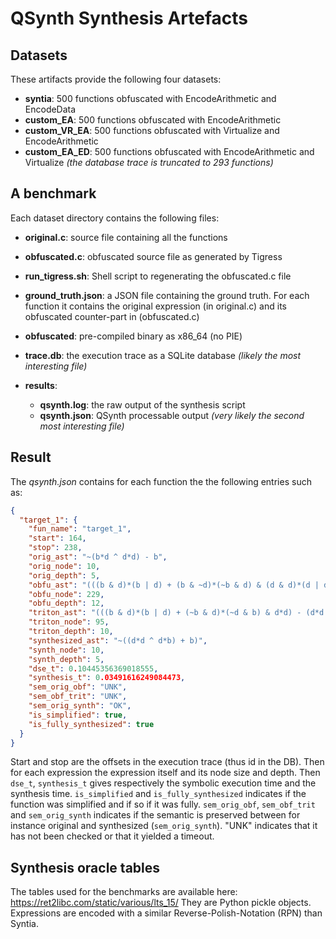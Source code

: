 # QSynth Synthesis Artefacts

## Datasets
These artifacts provide the following four datasets:

* **syntia**: 500 functions obfuscated with EncodeArithmetic and EncodeData
* **custom_EA**: 500 functions obfuscated with EncodeArithmetic
* **custom_VR_EA**: 500 functions obfuscated with Virtualize and EncodeArithmetic
* **custom_EA_ED**: 500 functions obfuscated with EncodeArithmetic and Virtualize
  *(the database trace is truncated to 293 functions)*

## A benchmark

Each dataset directory contains the following files:

* **original.c**: source file containing all the functions
* **obfuscated.c**: obfuscated source file as generated by Tigress
* **run_tigress.sh**: Shell script to regenerating the obfuscated.c file
* **ground_truth.json**: a JSON file containing the ground truth. For each function it
  contains the original expression (in original.c) and its obfuscated counter-part in (obfuscated.c)
* **obfuscated**: pre-compiled binary as x86_64 (no PIE)
* **trace.db**: the execution trace as a SQLite database *(likely the most interesting file)*
* **results**:

    *  **qsynth.log**: the raw output of the synthesis script
    *  **qsynth.json**: QSynth processable output *(very likely the second most interesting file)*

## Result

The *qsynth.json* contains for each function the the following entries such as:

```json
{
  "target_1": {
    "fun_name": "target_1",
    "start": 164,
    "stop": 238,
    "orig_ast": "~(b*d ^ d*d) - b",
    "orig_node": 10,
    "orig_depth": 5,
    "obfu_ast": "(((b & d)*(b | d) + (b & ~d)*(~b & d) & (d & d)*(d | d) + (d & ~d)*(~d & d)) - ((b & d)*(b | d) + (b & ~d)*(~b & d) | (d & d)*(d | d) + (d & ~d)*(~d & d)) - 1 ^ b) - ((~(((b & d)*(b | d) + (b & ~d)*(~b & d) & (d & d)*(d | d) + (d & ~d)*(~d & d)) - ((b & d)*(b | d) + (b & ~d)*(~b & d) | (d & d)*(d | d) + (d & ~d)*(~d & d)) - 1) & b) + (~(((b & d)*(b | d) + (b & ~d)*(~b & d) & (d & d)*(d | d) + (d & ~d)*(~d & d)) - ((b & d)*(b | d) + (b & ~d)*(~b & d) | (d & d)*(d | d) + (d & ~d)*(~d & d)) - 1) & b))",
    "obfu_node": 229,
    "obfu_depth": 12,
    "triton_ast": "(((b & d)*(b | d) + (~b & d)*(~d & b) & d*d) - (d*d | (b & d)*(b | d) + (~b & d)*(~d & b)) - 1 ^ b) - (((d*d ^ (b & d)*(b | d) + (~b & d)*(~d & b)) & b) + ((d*d ^ (b & d)*(b | d) + (~b & d)*(~d & b)) & b))",
    "triton_node": 95,
    "triton_depth": 10,
    "synthesized_ast": "~((d*d ^ d*b) + b)",
    "synth_node": 10,
    "synth_depth": 5,
    "dse_t": 0.10445356369018555,
    "synthesis_t": 0.03491616249084473,
    "sem_orig_obf": "UNK",
    "sem_obf_trit": "UNK",
    "sem_orig_synth": "OK",
    "is_simplified": true,
    "is_fully_synthesized": true
  }
}
```

Start and stop are the offsets in the execution trace (thus id in the DB). Then for each
expression the expression itself and its node size and depth. Then ``dse_t``, ``synthesis_t`` gives
respectively the symbolic execution time and the synthesis time. ``is_simplified`` and ``is_fully_synthesized``
indicates if the function was simplified and if so if it was fully. ``sem_orig_obf``, ``sem_obf_trit``
and ``sem_orig_synth`` indicates if the semantic is preserved between for instance original and synthesized
(``sem_orig_synth``). "UNK" indicates that it has not been checked or that it yielded a timeout.


## Synthesis oracle tables

The tables used for the benchmarks are available here: https://ret2libc.com/static/various/lts_15/
They are Python pickle objects. Expressions are encoded with a similar Reverse-Polish-Notation (RPN)
than Syntia.
